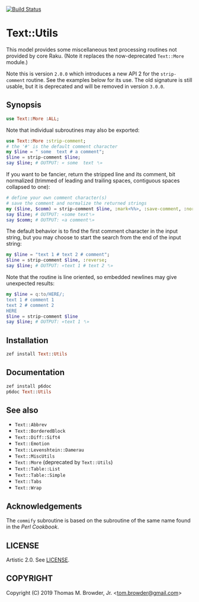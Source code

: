[![Build Status](https://travis-ci.org/tbrowder/Text-Utils-Raku.svg?branch=master)](https://travis-ci.org/tbrowder/Text-Utils-Raku)

# Text::Utils

This model provides some miscellaneous text processing routines not
provided by core Raku. (Note it replaces the now-deprecated `Text::More` module.)

Note this is version `2.0.0` which introduces a new API 2 for
the `strip-comment` routine. See the examples below for its use.
The old signature is still usable, but it is deprecated
and will be removed in version `3.0.0`.

## Synopsis

```raku
use Text::More :ALL;
```
Note that individual subroutines
may also be exported:

```raku
use Text::More :strip-comment;
# the '#' is the default comment character
my $line = " some  text # a comment";
$line = strip-comment $line;
say $line; # OUTPUT: « some  text ␤»
```
If you want to be fancier, return the stripped line and its comment,
bit normalized (trimmed of leading and trailing spaces, contiguous
spaces collapsed to one):

```raku
# define your own comment character(s)
# save the comment and normalize the returned strings
my ($line, $comm) = strip-comment $line, :mark<%%>, :save-comment, :normalize;
say $line; # OUTPUT: «some text␤»
say $comm; # OUTPUT: «a comment␤»
```
The default behavior is to find the first comment character in the input
string, but you may choose to start the search from the end of the
input string:

```raku
my $line = "text 1 # text 2 # comment";
$line = strip-comment $line, :reverse;
say $line; # OUTPUT: «text 1 # text 2 ␤»
```
Note that the routine is line oriented, so embedded newlines
may give unexpected results:
```raku
my $line = q:to/HERE/;
text 1 # comment 1
text 2 # comment 2
HERE
$line = strip-comment $line
say $line; # OUTPUT: «text 1 ␤»
```
## Installation
``` Raku
zef install Text::Utils
```
## Documentation
``` Raku
zef install p6doc
p6doc Text::Utils
```
## See also
- `Text::Abbrev`
- `Text::BorderedBlock`
- `Text::Diff::Sift4`
- `Text::Emotion`
- `Text::Levenshtein::Damerau`
- `Text::MiscUtils`
- `Text::More` (deprecated by `Text::Utils`)
- `Text::Table::List`
- `Text::Table::Simple`
- `Text::Tabs`
- `Text::Wrap`

## Acknowledgements

The `commify` subroutine is based on the subroutine of the same
name found in the *Perl Cookbook*.

## LICENSE

Artistic 2.0. See [LICENSE](https://github.com/tbrowder/Text-Utils-Raku/blob/master/LICENSE).

## COPYRIGHT

Copyright (C) 2019 Thomas M. Browder, Jr. <<tom.browder@gmail.com>>
